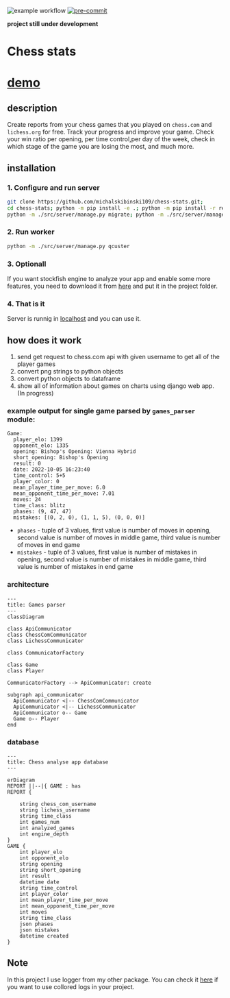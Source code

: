 ![example workflow](https://github.com/michalskibinski109/chess-stats/actions/workflows/python-app.yml/badge.svg)
[![pre-commit](https://img.shields.io/badge/pre--commit-enabled-brightgreen?logo=pre-commit)](https://github.com/pre-commit/pre-commit)

**project still under development**

# Chess stats

# [demo](https://michalskibinski109.github.io/chess-stats/)

## description

Create reports from your chess games that you played on `chess.com` and `lichess.org` for free. Track your progress and improve your game. Check your win ratio per opening,
per time control,per day of the week, check in which stage of the game you are losing the most, and much more.

## installation

### 1. Configure and run server

```bash
git clone https://github.com/michalskibinski109/chess-stats.git;
cd chess-stats; python -m pip install -e .; python -m pip install -r requirements.txt;
python -m ./src/server/manage.py migrate; python -m ./src/server/manage.py runserver
```

### 2. Run worker
```bash
python -m ./src/server/manage.py qcuster
```


### 3. Optionall

If you want stockfish engine to analyze your app and enable some more features, you need to download it from [here](https://stockfishchess.org/download/) and put it in the project folder.

### 4. That is it
Server is runnig in [localhost](localhost:8000) and you can use it.


## how does it work

1. send get request to chess.com api with given username to get all of the player games
2. convert png strings to python objects
3. convert python objects to dataframe
4. show all of information about games on charts using django web app. (In progress)

### example output for single game parsed by `games_parser` module:

```
Game:
  player_elo: 1399
  opponent_elo: 1335
  opening: Bishop's Opening: Vienna Hybrid
  short_opening: Bishop's Opening
  result: 0
  date: 2022-10-05 16:23:40
  time_control: 5+5
  player_color: 0
  mean_player_time_per_move: 6.0
  mean_opponent_time_per_move: 7.01
  moves: 24
  time_class: blitz
  phases: (9, 47, 47)
  mistakes: [(0, 2, 0), (1, 1, 5), (0, 0, 0)]
```

- `phases` - tuple of 3 values, first value is number of moves in opening, second value is number of moves in middle game, third value is number of moves in end game
- `mistakes` - tuple of 3 values, first value is number of mistakes in opening, second value is number of mistakes in middle game, third value is number of mistakes in end game


### architecture

```mermaid
---
title: Games parser
---
classDiagram

class ApiCommunicator
class ChessComCommunicator
class LichessCommunicator

class CommunicatorFactory

class Game
class Player

CommunicatorFactory --> ApiCommunicator: create

subgraph api_communicator
  ApiCommunicator <|-- ChessComCommunicator
  ApiCommunicator <|-- LichessCommunicator
  ApiCommunicator o-- Game
  Game o-- Player
end
```


### database


```mermaid
---
title: Chess analyse app database
---

erDiagram
REPORT ||--|{ GAME : has
REPORT {

    string chess_com_username
    string lichess_username
    string time_class
    int games_num
    int analyzed_games
    int engine_depth
}
GAME {
    int player_elo
    int opponent_elo
    string opening
    string short_opening
    int result
    datetime date
    string time_control
    int player_color
    int mean_player_time_per_move
    int mean_opponent_time_per_move
    int moves
    string time_class
    json phases
    json mistakes
    datetime created
}
```




## Note

In this project I use logger from my other package. You can check it [here](https://github.com/michalskibinski109/miskibin) if you want to use collored logs in your project.
